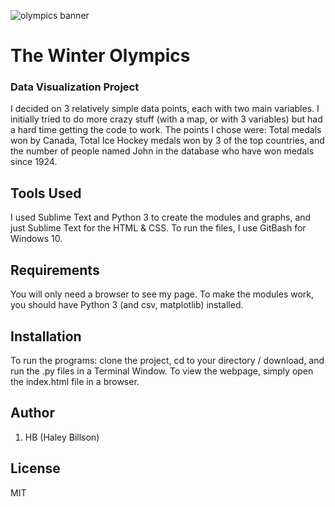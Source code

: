 ![olympics banner]( https://upload.wikimedia.org/wikipedia/commons/thumb/5/55/Olympic_rings_with_transparent_rims.svg/1280px-Olympic_rings_with_transparent_rims.svg.png "The Olympics!")

# The Winter Olympics

### Data Visualization Project

I decided on 3 relatively simple data points, each with two main variables. I initially tried to do more crazy stuff (with a map, or with 3 variables) but had a hard time getting the code to work. The points I chose were: Total medals won by Canada, Total Ice Hockey medals won by 3 of the top countries, and the number of people named John in the database who have won medals since 1924. 

## Tools Used

I used Sublime Text and Python 3 to create the modules and graphs, and just Sublime Text for the HTML & CSS. To run the files, I use GitBash for Windows 10. 

## Requirements

You will only need a browser to see my page. To make the modules work, you should have Python 3 (and csv, matplotlib) installed. 

## Installation

To run the programs: clone the project, cd to your directory / download, and run the .py files in a Terminal Window.
To view the webpage, simply open the index.html file in a browser.

## Author

1. HB (Haley Billson)

## License

MIT